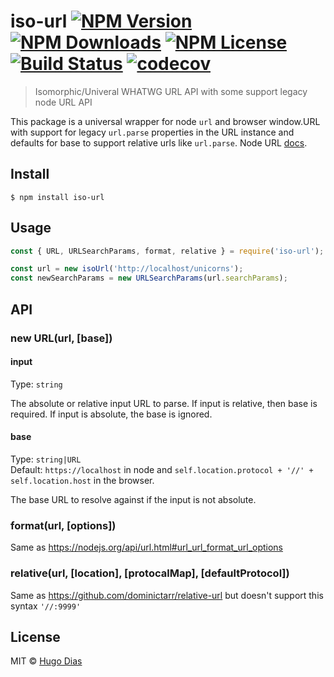 # iso-url [![NPM Version](https://img.shields.io/npm/v/iso-url.svg)](https://www.npmjs.com/package/iso-url) [![NPM Downloads](https://img.shields.io/npm/dt/iso-url.svg)](https://www.npmjs.com/package/iso-url) [![NPM License](https://img.shields.io/npm/l/iso-url.svg)](https://www.npmjs.com/package/iso-url) [![Build Status](https://travis-ci.org/hugomrdias/iso-url.svg?branch=master)](https://travis-ci.org/hugomrdias/iso-url) [![codecov](https://codecov.io/gh/hugomrdias/iso-url/badge.svg?branch=master)](https://codecov.io/gh/hugomrdias/iso-url?branch=master)

> Isomorphic/Univeral WHATWG URL API with some support legacy node URL API

This package is a universal wrapper for node `url` and browser window.URL with support for legacy `url.parse` properties in the URL instance and defaults for base to support relative urls like `url.parse`. Node URL [docs](https://nodejs.org/docs/latest-v10.x/api/url.html#url_the_whatwg_url_api).

## Install

```
$ npm install iso-url
```

## Usage

```js
const { URL, URLSearchParams, format, relative } = require('iso-url');

const url = new isoUrl('http://localhost/unicorns');
const newSearchParams = new URLSearchParams(url.searchParams);
```

## API

### new URL(url, [base])

#### input

Type: `string`

The absolute or relative input URL to parse. If input is relative, then base is required. If input is absolute, the base is ignored.

#### base

Type: `string|URL`  
Default: `https://localhost` in node and `self.location.protocol + '//' + self.location.host` in the browser.

The base URL to resolve against if the input is not absolute.

### format(url, [options])

Same as https://nodejs.org/api/url.html#url_url_format_url_options

### relative(url, [location], [protocalMap], [defaultProtocol])

Same as https://github.com/dominictarr/relative-url but doesn't support this syntax `'//:9999'`

## License

MIT © [Hugo Dias](http://hugodias.me)
